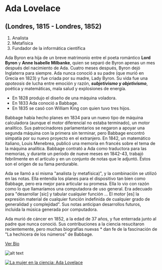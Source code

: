  # Ada Lovelace
 
## (Londres, 1815 - Londres, 1852)

1. Analista
2. Metafísica
3. Fundador de la informática científica

Ada Byron era hija de un breve matrimonio entre el poeta romántico **Lord Byron** y **Anne Isabelle Milbanke**, quien se separó de Byron apenas un mes después del nacimiento de Ada. Cuatro meses después, Byron dejó Inglaterra para siempre. Ada nunca conoció a su padre (que murió en Grecia en 1823) y fue criada por su madre, Lady Byron. Su vida fue una *apoteosis* de lucha entre emoción y razón, __*subjetivismo* y *objetivismo*__, poética y matemáticas, mala salud y explosiones de energía.

- En 1828 produjo el diseño de una máquina voladora.
- En 1833 Ada conoció a Babbage.
- En 1835 se casó con William King con quien tuvo tres hijos.
 
Babbage había hecho planes en 1834 para un nuevo tipo de máquina calculadora (aunque el motor diferencial no estaba terminado), un motor analítico. Sus patrocinadores parlamentarios se negaron a apoyar una segunda máquina con la primera sin terminar, pero Babbage encontró simpatía por su nuevo proyecto en el extranjero. En 1842, un matemático italiano, Louis Menebrea, publicó una memoria en francés sobre el tema de la máquina analítica. Babbage contrató a Ada como traductora para las memorias, y durante un período de nueve meses en 1842-43, trabajó febrilmente en el artículo y en un conjunto de notas que le adjuntó. Éstos son el origen de su fama perdurable.

Ada se llamó a sí misma "analista (y metafísica)", y la combinación se utilizó en las notas. Ella entendía los planes para el dispositivo tan bien como Babbage, pero era mejor para articular su promesa. Ella lo vio con razón como lo que llamaríamos una computadora de uso general. Era adecuado para "desarrollar [sic] y tabular cualquier función ... El motor [es] la expresión material de cualquier función indefinida de cualquier grado de generalidad y complejidad". Sus notas anticipan desarrollos futuros, incluida la música generada por computadora.

Ada murió de cáncer en 1852, a la edad de 37 años, y fue enterrada junto al padre que nunca conoció. Sus contribuciones a la ciencia resucitaron recientemente, pero muchas biografías nuevas * dan fe de la fascinación de "La hechicera de los números" de Babbage.

[Ver Bio](https://www.sdsc.edu/ScienceWomen/lovelace.html)

![alt text](https://www.sdsc.edu/ScienceWomen/images/lovelace.JPG "Retrato de Ada Lovelace de 1836")

[![La mujer en la ciencia: Ada Lovelace](http://img.youtube.com/vi/iNIFE685mHo/0.jpg)](http://www.youtube.com/watch?v=iNIFE685mHo)